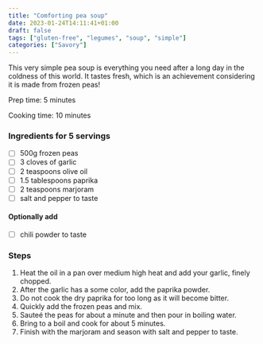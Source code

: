 ```yaml
---
title: "Comforting pea soup"
date: 2023-01-24T14:11:41+01:00
draft: false
tags: ["gluten-free", "legumes", "soup", "simple"]
categories: ["Savory"]
---
```


This very simple pea soup is everything you need after a long day in the coldness of this world. It tastes fresh, which is an achievement considering it is made from frozen peas!

<div class="recipe">
Prep time: 5 minutes

Cooking time: 10 minutes

### Ingredients for 5 servings
- [ ] 500g frozen peas
- [ ] 3 cloves of garlic
- [ ] 2 teaspoons olive oil
- [ ] 1.5 tablespoons paprika
- [ ] 2 teaspoons marjoram
- [ ] salt and pepper to taste
#### Optionally add
- [ ] chili powder to taste

### Steps
1. Heat the oil in a pan over medium high heat and add your garlic, finely chopped.
2. After the garlic has a some color, add the paprika powder.
3. Do not cook the dry paprika for too long as it will become bitter.
4. Quickly add the frozen peas and mix.
5. Sauteé the peas for about a minute and then pour in boiling water.
6. Bring to a boil and cook for about 5 minutes.
7. Finish with the marjoram and season with salt and pepper to taste.

</div>
